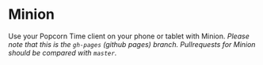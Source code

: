 # Minion
Use your Popcorn Time client on your phone or tablet with Minion.
*Please note that this is the `gh-pages` (github pages) branch. Pullrequests for Minion should be compared with `master`.*
